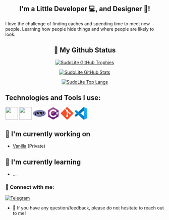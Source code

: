 <h2 align="center">
I'm a Little Developer 💻, and Designer 🎨!
</h2> 

I love the challenge of finding caches and spending time to meet new people. Learning how people hide things and where people are likely to look.

<div align="center">
 
 <h2>🥇 My Github Status</h2>

  [![SudoLite GitHub Trophies](https://github-profile-trophy.vercel.app/?username=SudoLite&theme=dracula&margin-w=15&amargin-h=15&column=7)](https://github.com/SudoLite)
  
[![SudoLite GitHub Stats](https://github-readme-stats.vercel.app/api?username=SudoLite&show_icons=true&title_color=FFF&bg_color=000&icon_color=FFF&border_radius=10&hide_border=true&text_color=00CF91)](https://github.com/SudoLite)
  
[![SudoLite Top Langs](https://github-readme-stats.vercel.app/api/top-langs/?username=SudoLite&layout=compact&show_icons=true&title_color=FFF&bg_color=000&icon_color=FFF&border_radius=10&hide_border=true&text_color=00CF91)](https://github.com/SudoLite)

<!-- [![willianrod's wakatime stats](https://github-readme-stats.vercel.app/api/wakatime?username=SudoLite&bg_color=000&icon_color=FFF&border_radius=10)](https://github.com/SudoLite?tab=repositories)
   -->
  
</div>

## Technologies and Tools I use:

[<img src='https://i.giphy.com/media/LMt9638dO8dftAjtco/100.webp' width='40' height='40' />](https://python.org/)
[<img src='https://i.giphy.com/media/ln7z2eWriiQAllfVcn/200.webp' width='40' height='40' />](https://nodejs.org/)
[<img src='https://raw.githubusercontent.com/devicons/devicon/master/icons/php/php-original.svg' width='40' height='40' />](https://www.php.net/)
[<img src='https://raw.githubusercontent.com/devicons/devicon/master/icons/csharp/csharp-original.svg' width='40' height='40' />](https://docs.microsoft.com/en-us/dotnet/csharp/)
[<img src='https://raw.githubusercontent.com/devicons/devicon/master/icons/git/git-original.svg' width='40' height='40' />](https://git-scm.com/)
[<img src='https://raw.githubusercontent.com/devicons/devicon/master/icons/vscode/vscode-original.svg' width='40' height='40' />](https://marketplace.visualstudio.com/items?itemName=i007c.00-team-theme)
<!-- [<img src='https://raw.githubusercontent.com/devicons/devicon/master/icons/docker/docker-original.svg' width='40' height='40' />](https://www.docker.com/) -->

## 🔭 I'm currently working on

- [Vanilla](https://github.com/SudoLite/Vanilla) (Private)

## 🌱 I'm currently learning

- ...

### 🤝 Connect with me:

<!--[![Discord](https://img.shields.io/badge/-Discord-7289da?style=flat&logo=Discord&logoColor=FFFFFF&labelColor=2c2f33)](https://discord.gg/4bmMXHXHp6) -->
[![Telegram](https://img.shields.io/badge/Telegram-125gdf52?style=flat&logo=Telegram&logoColor=FFFFFF&labelColor=2c2f33&color=26A5E4)](https://t.me/SudoLite)
</br>
- 💬 If you have any question/feedback, please do not hesitate to reach out to me!
